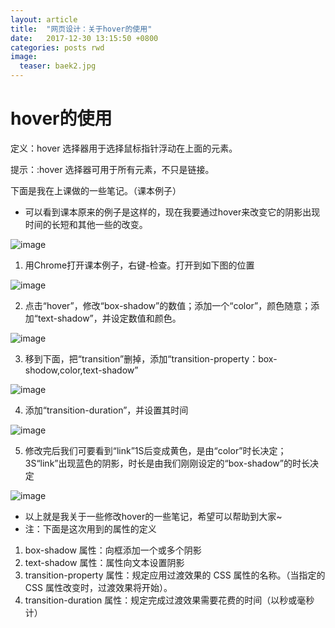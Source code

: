```yaml
---
layout: article
title:  "网页设计：关于hover的使用"
date:   2017-12-30 13:15:50 +0800
categories: posts rwd
image:
  teaser: baek2.jpg
---
```


# hover的使用
定义：hover 选择器用于选择鼠标指针浮动在上面的元素。

提示：:hover 选择器可用于所有元素，不只是链接。

下面是我在上课做的一些笔记。（课本例子）

- 可以看到课本原来的例子是这样的，现在我要通过hover来改变它的阴影出现时间的长短和其他一些的改变。

![image](https://huangjiali.github.io/images/hover0.png)

1. 用Chrome打开课本例子，右键-检查。打开到如下图的位置

![image](https://huangjiali.github.io/images/hover1.png)

2. 点击“hover”，修改“box-shadow”的数值；添加一个“color”，颜色随意；添加“text-shadow”，并设定数值和颜色。

![image](https://huangjiali.github.io/images/hover2.png)

3. 移到下面，把“transition”删掉，添加“transition-property：box-shodow,color,text-shadow”

![image](https://huangjiali.github.io/images/hover3.png)

4. 添加“transition-duration”，并设置其时间

![image](https://huangjiali.github.io/images/hover4.png)

5. 修改完后我们可要看到“link”1S后变成黄色，是由“color”时长决定；3S“link”出现蓝色的阴影，时长是由我们刚刚设定的“box-shadow”的时长决定

![image](https://huangjiali.github.io/images/hover5.png)

- 以上就是我关于一些修改hover的一些笔记，希望可以帮助到大家~
- 注：下面是这次用到的属性的定义
1. box-shadow 属性：向框添加一个或多个阴影
2. text-shadow 属性：属性向文本设置阴影
3. transition-property 属性：规定应用过渡效果的 CSS 属性的名称。（当指定的 CSS 属性改变时，过渡效果将开始）。
4. transition-duration 属性：规定完成过渡效果需要花费的时间（以秒或毫秒计）
